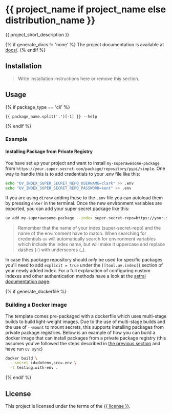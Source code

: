 # {{ project_name if project_name else distribution_name }}

{{ project_short_description }}

{% if generate_docs != 'none' %}
The project documentation is available at [docs/](docs/).
{% endif %}

## Installation

> Write installation instructions here or remove this section.

## Usage

{% if package_type == 'cli' %}
```
{{ package_name.split('.')[-1] }} --help
```
{% endif %}

### Example

#### Installing Package from Private Registry

You have set up your project and want to install `my-superawesome-package` from `https://your.super.secret.com/package/repository/pypi/simple`.
One way to handle this is to add credentials to your .env file like this:

```bash
echo "UV_INDEX_SUPER_SECRET_REPO_USERNAME=clark" >> .env
echo "UV_INDEX_SUPER_SECRET_REPO_PASSWORD=kent" >> .env
```

If you are using `direnv` adding these to the `.env` file you can autoload them by pressing `enter` in the terminal. Once the new environment variables are exported, you can add your super secret package like this:

```bash
uv add my-superawesome-package --index super-secret-repo=https://your.super.secret.com/package/repository/pypi/simple
```

> Remember that the name of your index (super-secret-repo) and the name of the environment have to match. When searching for credentials `uv` will automatically search for environment variables which include the index name, but will make it uppercase and replace dashes (-) with underscores (_).

In case this package repository should _only_ be used for specific packages you'll need to add `explicit = true` under the `[[tool.uv.index]]` section of your newly added index.
For a full explanation of configuring custom indexes and other authentication methods have a look at the [astral documentation page](https://docs.astral.sh/uv/concepts/projects/dependencies/#index).

{% if generate_dockerfile %}

### Building a Docker image

The template comes pre-packaged with a dockerfile which uses multi-stage builds to build light-weight images. Due to the use of multi-stage builds and the use of `--mount` to mount secrets, this supports installing packages from private package registries. Below is an example of how you can build a docker image that can install packages from a private package registry (this assumes you've followed the steps described in [the previous section](#installing-package-from-private) and have run `uv sync`)

```bash
docker build \
  --secret id=dotenv,src=.env \
  -t testing:with-env .
```
{% endif %}

## License

This project is licensed under the terms of the [{{ license }}](LICENSE).
